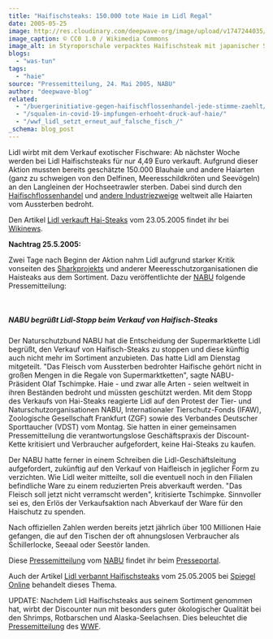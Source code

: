 ```yaml
---
title: "Haifischsteaks: 150.000 tote Haie im Lidl Regal"
date: 2005-05-25
image: http://res.cloudinary.com/deepwave-org/image/upload/v1747244035/deepwave.org/Shark_meat_at_Tokyo_supermarket-scaled.jpg
image_caption: © CC0 1.0 / Wikimedia Commons
image_alt: in Styroporschale verpacktes Haifischsteak mit japanischer Schrift
blogs: 
  - "was-tun"
tags: 
  - "haie"
source: "Pressemitteilung, 24. Mai 2005, NABU"
author: "deepwave-blog"
related: 
  - "/buergerinitiative-gegen-haifischflossenhandel-jede-stimme-zaehlt/"
  - "/squalen-in-covid-19-impfungen-erhoeht-druck-auf-haie/"
  - "/wwf_lidl_setzt_erneut_auf_falsche_fisch_/"
_schema: blog_post
---
```


Lidl wirbt mit dem Verkauf exotischer Fischware: Ab nächster Woche werden bei Lidl Haifischsteaks für nur 4,49 Euro verkauft. Aufgrund dieser Aktion mussten bereits geschätzte 150.000 Blauhaie und andere Haiarten (ganz zu schweigen von den Delfinen, Meeresschildkröten und Seevögeln) an den Langleinen der Hochseetrawler sterben. Dabei sind durch den [Haifischflossenhandel](https://www.deepwave.org/buergerinitiative-gegen-haifischflossenhandel-jede-stimme-zaehlt/) und [andere Industriezweige](https://www.deepwave.org/squalen-in-covid-19-impfungen-erhoeht-druck-auf-haie/) weltweit alle Haiarten vom Aussterben bedroht.

Den Artikel [Lidl verkauft Hai-Steaks](https://de.wikinews.org/wiki/Lidl_verkauft_Hai-Steaks) vom 23.05.2005 findet ihr bei [Wikinews](https://de.wikinews.org/wiki/Hauptseite).

**Nachtrag 25.5.2005:**

Zwei Tage nach Beginn der Aktion nahm Lidl aufgrund starker Kritik vonseiten des [Sharkprojekts](https://www.sharkproject.org/kampagnenspiegel/) und anderer Meeresschutzorganisationen die Haisteaks aus dem Sortiment. Dazu veröffentlichte der [NABU](http://www.nabu.de) folgende Pressemitteilung:

 

##### NABU begrüßt Lidl-Stopp beim Verkauf von Haifisch-Steaks



Der Naturschutzbund NABU hat die Entscheidung der Supermarktkette Lidl begrüßt, den Verkauf von Haifisch-Steaks zu stoppen und diese künftig auch nicht mehr im Sortiment anzubieten. Das hatte Lidl am Dienstag mitgeteilt. "Das Fleisch vom Aussterben bedrohter Haifische gehört nicht in großen Mengen in die Regale von Supermarktketten", sagte NABU-Präsident Olaf Tschimpke. Haie - und zwar alle Arten - seien weltweit in ihren Beständen bedroht und müssten geschützt werden. Mit dem Stopp des Verkaufs von Hai-Steaks reagierte Lidl auf den Protest der Tier- und Naturschutzorganisationen NABU, Internationaler Tierschutz-Fonds (IFAW), Zoologische Gesellschaft Frankfurt (ZGF) sowie des Verbandes Deutscher Sporttaucher (VDST) vom Montag. Sie hatten in einer gemeinsamen Pressemitteilung die verantwortungslose Geschäftspraxis der Discount-Kette kritisiert und Verbraucher aufgefordert, keine Hai-Steaks zu kaufen.

Der NABU hatte ferner in einem Schreiben die Lidl-Geschäftsleitung aufgefordert, zukünftig auf den Verkauf von Haifleisch in jeglicher Form zu verzichten. Wie Lidl weiter mitteilte, soll die eventuell noch in den Filialen befindliche Ware zu einem reduzierten Preis abverkauft werden. "Das Fleisch soll jetzt nicht verramscht werden", kritisierte Tschimpke. Sinnvoller sei es, den Erlös der Verkaufsaktion nach Abverkauf der Ware für den Haischutz zu spenden.

Nach offiziellen Zahlen werden bereits jetzt jährlich über 100 Millionen Haie gefangen, die auf den Tischen der oft ahnungslosen Verbraucher als Schillerlocke, Seeaal oder Seestör landen.

Diese [Pressemitteilung](https://www.presseportal.de/pm/6347/682881) vom [NABU](https://www.nabu.de/) findet ihr beim [Presseportal](https://www.presseportal.de/).

Auch der Artikel [Lidl verbannt Haifischsteaks](https://www.spiegel.de/wirtschaft/reaktion-auf-proteste-lidl-verbannt-haifisch-steaks-a-357407.html) vom 25.05.2005 bei [Spiegel Online](https://www.spiegel.de/wirtschaft/reaktion-auf-proteste-lidl-verbannt-haifisch-steaks-a-357407.html) behandelt dieses Thema.

UPDATE: Nachdem Lidl Haifischsteaks aus seinem Sortiment genommen hat, wirbt der Discounter nun mit besonders guter ökologischer Qualität bei den Shrimps, Rotbarschen und Alaska-Seelachsen. Dies beleuchtet die [Pressemitteilung](https://www.deepwave.org/wwf_lidl_setzt_erneut_auf_falsche_fisch_/) des [WWF](https://www.wwf.de/).
